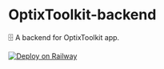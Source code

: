 # OptixToolkit-backend

🗄 A backend for OptixToolkit app.

[![Deploy on Railway](https://railway.app/button.svg)](https://railway.app/new/template?template=https%3A%2F%2Fgithub.com%2Fteam-optix-3749%2FOptixToolkit-backend&plugins=mongodb&envs=SENDGRID_KEY%2CWEBHOOK_SECRET%2CMONGO_URL%2CFIREBASE_PRIVATE_KEY%2CFIREBASE_CLIENT_EMAIL%2CFIREBASE_PROJECT_ID&SENDGRID_KEYDesc=SendGrid+Key+&WEBHOOK_SECRETDesc=Webhook+secret+from+easypost&MONGO_URLDesc=MongoDB+Connection+Link&FIREBASE_PRIVATE_KEYDesc=Firebasy+Private+Key+from+services+json+file&FIREBASE_CLIENT_EMAILDesc=Firebase+Client+Email+from+services+json+file&FIREBASE_PROJECT_IDDesc=Firebase+Project+ID+from+services+json+file)
